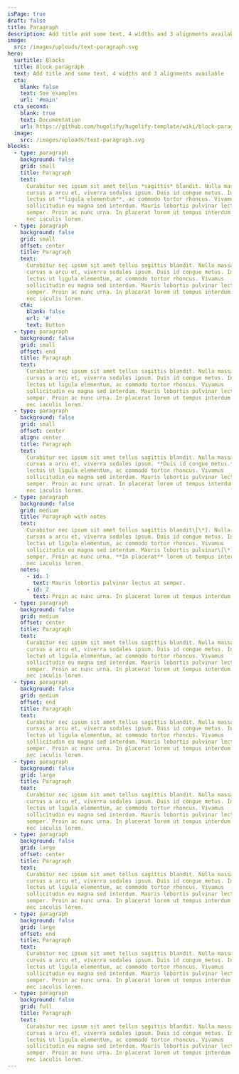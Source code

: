 ```yaml
---
isPage: true
draft: false
title: Paragraph
description: Add title and some text, 4 widths and 3 alignments available
image:
  src: /images/uploads/text-paragraph.svg
hero:
  surtitle: Blocks
  title: Block paragraph
  text: Add title and some text, 4 widths and 3 alignments available
  cta:
    blank: false
    text: See examples
    url: '#main'
  cta_second:
    blank: true
    text: Documentation
    url: https://github.com/hugolify/hugolify-template/wiki/block-paragraph
  image:
    src: /images/uploads/text-paragraph.svg
blocks:
  - type: paragraph
    background: false
    grid: small
    title: Paragraph
    text:
      Curabitur nec ipsum sit amet tellus *sagittis* blandit. Nulla massa nibh,
      cursus a arcu et, viverra sodales ipsum. Duis id congue metus. In commodo
      lectus ut **ligula elementum**, ac commodo tortor rhoncus. Vivamus
      sollicitudin eu magna sed interdum. Mauris lobortis pulvinar lectus at
      semper. Proin ac nunc urna. In placerat lorem ut tempus interdum. Maecenas
      nec iaculis lorem.
  - type: paragraph
    background: false
    grid: small
    offset: center
    title: Paragraph
    text:
      Curabitur nec ipsum sit amet tellus sagittis blandit. Nulla massa nibh,
      cursus a arcu et, viverra sodales ipsum. Duis id congue metus. In commodo
      lectus ut ligula elementum, ac commodo tortor rhoncus. Vivamus
      sollicitudin eu magna sed interdum. Mauris lobortis pulvinar lectus at
      semper. Proin ac nunc urna. In placerat lorem ut tempus interdum. Maecenas
      nec iaculis lorem.
    cta:
      blank: false
      url: '#'
      text: Button
  - type: paragraph
    background: false
    grid: small
    offset: end
    title: Paragraph
    text:
      Curabitur nec ipsum sit amet tellus sagittis blandit. Nulla massa nibh,
      cursus a arcu et, viverra sodales ipsum. Duis id congue metus. In commodo
      lectus ut ligula elementum, ac commodo tortor rhoncus. Vivamus
      sollicitudin eu magna sed interdum. Mauris lobortis pulvinar lectus at
      semper. Proin ac nunc urna. In placerat lorem ut tempus interdum. Maecenas
      nec iaculis lorem.
  - type: paragraph
    background: false
    grid: small
    offset: center
    align: center
    title: Paragraph
    text:
      Curabitur nec ipsum sit amet tellus sagittis blandit. Nulla massa nibh,
      cursus a arcu et, viverra sodales ipsum. **Duis id congue metus.** In commodo
      lectus ut ligula elementum, ac commodo tortor rhoncus. Vivamus
      sollicitudin eu magna sed interdum. Mauris lobortis pulvinar lectus at
      semper. Proin ac nunc urnat. In placerat lorem ut tempus interdum. Maecenas
      nec iaculis lorem.
  - type: paragraph
    background: false
    grid: medium
    title: Paragraph with notes
    text:
      Curabitur nec ipsum sit amet tellus sagittis blandit\[\*]. Nulla massa nibh,
      cursus a arcu et, viverra sodales ipsum. Duis id congue metus. In commodo
      lectus ut ligula elementum, ac commodo tortor rhoncus. Vivamus
      sollicitudin eu magna sed interdum. Mauris lobortis pulvinar\[\*] lectus at
      semper. Proin ac nunc urna. **In placerat** lorem ut tempus interdum. Maecenas
      nec iaculis lorem.
    notes: 
      - id: 1
        text: Mauris lobortis pulvinar lectus at semper.
      - id: 2
        text: Proin ac nunc urna. In placerat lorem ut tempus interdum. Maecenas nec iaculis lorem.
  - type: paragraph
    background: false
    grid: medium
    offset: center
    title: Paragraph
    text:
      Curabitur nec ipsum sit amet tellus sagittis blandit. Nulla massa nibh,
      cursus a arcu et, viverra sodales ipsum. Duis id congue metus. In commodo
      lectus ut ligula elementum, ac commodo tortor rhoncus. Vivamus
      sollicitudin eu magna sed interdum. Mauris lobortis pulvinar lectus at
      semper. Proin ac nunc urna. In placerat lorem ut tempus interdum. Maecenas
      nec iaculis lorem.
  - type: paragraph
    background: false
    grid: medium
    offset: end
    title: Paragraph
    text:
      Curabitur nec ipsum sit amet tellus sagittis blandit. Nulla massa nibh,
      cursus a arcu et, viverra sodales ipsum. Duis id congue metus. In commodo
      lectus ut ligula elementum, ac commodo tortor rhoncus. Vivamus
      sollicitudin eu magna sed interdum. Mauris lobortis pulvinar lectus at
      semper. Proin ac nunc urna. In placerat lorem ut tempus interdum. Maecenas
      nec iaculis lorem.
  - type: paragraph
    background: false
    grid: large
    title: Paragraph
    text:
      Curabitur nec ipsum sit amet tellus sagittis blandit. Nulla massa nibh,
      cursus a arcu et, viverra sodales ipsum. Duis id congue metus. In commodo
      lectus ut ligula elementum, ac commodo tortor rhoncus. Vivamus
      sollicitudin eu magna sed interdum. Mauris lobortis pulvinar lectus at
      semper. Proin ac nunc urna. In placerat lorem ut tempus interdum. Maecenas
      nec iaculis lorem.
  - type: paragraph
    background: false
    grid: large
    offset: center
    title: Paragraph
    text:
      Curabitur nec ipsum sit amet tellus sagittis blandit. Nulla massa nibh,
      cursus a arcu et, viverra sodales ipsum. Duis id congue metus. In commodo
      lectus ut ligula elementum, ac commodo tortor rhoncus. Vivamus
      sollicitudin eu magna sed interdum. Mauris lobortis pulvinar lectus at
      semper. Proin ac nunc urna. In placerat lorem ut tempus interdum. Maecenas
      nec iaculis lorem.
  - type: paragraph
    background: false
    grid: large
    offset: end
    title: Paragraph
    text:
      Curabitur nec ipsum sit amet tellus sagittis blandit. Nulla massa nibh,
      cursus a arcu et, viverra sodales ipsum. Duis id congue metus. In commodo
      lectus ut ligula elementum, ac commodo tortor rhoncus. Vivamus
      sollicitudin eu magna sed interdum. Mauris lobortis pulvinar lectus at
      semper. Proin ac nunc urna. In placerat lorem ut tempus interdum. Maecenas
      nec iaculis lorem.
  - type: paragraph
    background: false
    grid: full
    title: Paragraph
    text:
      Curabitur nec ipsum sit amet tellus sagittis blandit. Nulla massa nibh,
      cursus a arcu et, viverra sodales ipsum. Duis id congue metus. In commodo
      lectus ut ligula elementum, ac commodo tortor rhoncus. Vivamus
      sollicitudin eu magna sed interdum. Mauris lobortis pulvinar lectus at
      semper. Proin ac nunc urna. In placerat lorem ut tempus interdum. Maecenas
      nec iaculis lorem.
---
```

